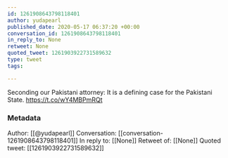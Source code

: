 ```yaml
---
id: 1261908643798118401
author: yudapearl
published_date: 2020-05-17 06:37:20 +00:00
conversation_id: 1261908643798118401
in_reply_to: None
retweet: None
quoted_tweet: 1261903922731589632
type: tweet
tags:

---
```


Seconding our Pakistani attorney: It is a defining case for the Pakistani State. https://t.co/wY4MBPmRQt

### Metadata

Author: [[@yudapearl]]
Conversation: [[conversation-1261908643798118401]]
In reply to: [[None]]
Retweet of: [[None]]
Quoted tweet: [[1261903922731589632]]
